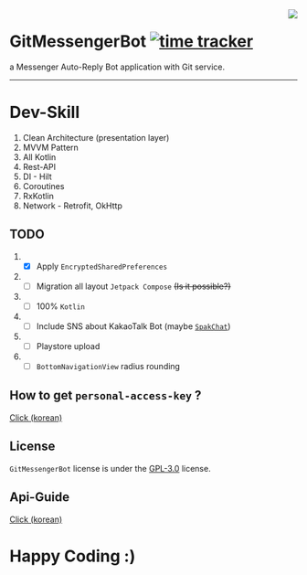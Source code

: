 <image src="https://raw.githubusercontent.com/sungbin5304/GitMessengerBot/master/app/src/main/res/mipmap-xxhdpi/ic_launcher.png" align="right" />


# GitMessengerBot [![time tracker](https://wakatime.com/badge/github/sungbin5304/GitMessengerBot.svg)](https://wakatime.com/badge/github/sungbin5304/GitMessengerBot)
a Messenger Auto-Reply Bot application with Git service.

-----

# Dev-Skill
1. Clean Architecture (presentation layer)
2. MVVM Pattern
3. All Kotlin
4. Rest-API
5. DI - Hilt
6. Coroutines
7. RxKotlin
8. Network - Retrofit, OkHttp

## TODO
1. - [x] Apply `EncryptedSharedPreferences`
2. - [ ] Migration all layout `Jetpack Compose` ~~(Is it possible?)~~
3. - [ ] 100% `Kotlin`
4. - [ ] Include SNS about KakaoTalk Bot (maybe [`SpakChat`](https://github.com/sungbin5304/SpakChat))
5. - [ ] Playstore upload
6. - [ ] `BottomNavigationView` radius rounding

## How to get `personal-access-key` ?
[Click (korean)](https://github.com/sungbin5304/GitMessengerBot/blob/master/get-personal-access-key.md)

## License
`GitMessengerBot` license is under the [GPL-3.0](https://github.com/sungbin5304/GitMessengerBot/blob/master/LICENSE) license.

## Api-Guide
[Click (korean)](https://github.com/sungbin5304/GitMessengerBot/blob/master/api-guide.md)

# Happy Coding :)
